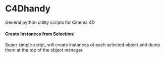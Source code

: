 # C4Dhandy
General python utility scripts for Cinema 4D

#### Create Instances from Selection:

Super simple script, will create instances of each selected object and dump them at the top of the object manager.

